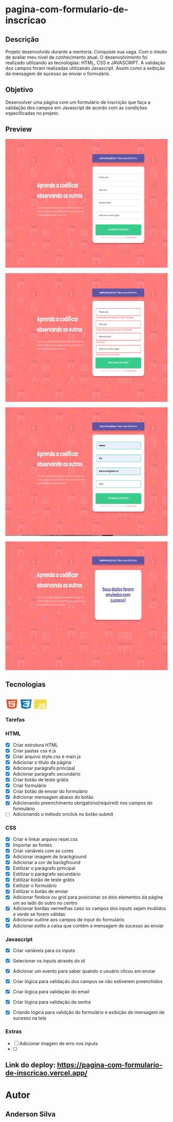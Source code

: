 # pagina-com-formulario-de-inscricao

## Descrição
Projeto desenvolvido durante a mentoria: Conquiste sua vaga. Com o intuito de avaliar meu nível de conhecimento atual. 
O desenvolvimento foi realizado utilizando as tecnologias: HTML, CSS e JAVASCRIPT. 
A validação dos campos foram realizadas utilizando Javascript. Assim como a exibição da mensagem de sucesso ao enviar o formulário. 

## Objetivo
Desenvolver uma página com um formulário de inscrição que faça a validação dos campos em Javascript de acordo com as condições específicadas no projeto. 

## Preview 

<p align="center">
	<img width="700" height="400" src="src/imagens/print0-post.png">
</p>
<p align="center">
	<img width="700" height="400" src="src/imagens/print1-post.png">
</p>
<p align="center">
	<img width="700" height="400" src="src/imagens/print2-post.png">
</p>
<p align="center">
	<img width="700" height="400" src="src/imagens/print3-post.png">
</p>

## Tecnologias
<div style="display: inline_block"><br>
  <img align="center" alt="HTML" height="30" width="40" src="https://raw.githubusercontent.com/devicons/devicon/master/icons/html5/html5-original.svg">
  <img align="center" alt="CSS" height="30" width="40" src="https://raw.githubusercontent.com/devicons/devicon/master/icons/css3/css3-original.svg">
  <img align="center" alt="Js" height="30" width="40" src="https://raw.githubusercontent.com/devicons/devicon/master/icons/javascript/javascript-plain.svg">
</div>


### Tarefas 

### HTML

- [X] Criar estrutura HTML
- [X] Criar pastas css e js
- [X] Criar arquivo style.css e main.js
- [X] Adicionar o título da página
- [X] Adicionar parágrafo principal
- [X] Adicionar parágrafo secundário
- [X] Criar botão de teste grátis
- [X] Criar formulário 
- [X] Criar botão de enviar do formulário
- [X] Adicionar mensagem abaixo do botão
- [X] Adicionando preenchimento obrigatório(required) nos campos do formulário
- [ ] Adicionando o método onclick no botão submit

### CSS

- [X] Criar e linkar arquivo reset.css
- [X] Importar as fontes
- [X] Criar variáveis com as cores 
- [X] Adicionar imagem de brackground
- [X] Adicionar a cor de backgfround
- [X] Estilizar o parágrafo principal
- [X] Estilizar o parágrafo secundário
- [X] Estilizar botão de teste grátis
- [X] Estilizar o formulário
- [X] Estilizar o botão de enviar
- [X] Adicionar flexbox ou grid para posicionar os dois elementos da página um ao lado do outro no centro
- [X] Adicionar bordas vermelhas caso os campos dos inputs sejam inválidos e verde se forem válidas 
- [X] Adicionar outline aos campos de input do formulário
- [x] Adicionar estilo a caixa que contém a mensagem de sucesso ao enviar

### Javascript

- [X] Criar variáveis para os inputs
- [X] Selecionar os inputs através do id
- [X] Adicionar um evento para saber quando o usuário clicou em enviar
- [X] Criar lógica para validação dos campos se não estiverem preenchidos 
- [X] Criar lógica para validação do email 
- [X] Criar lógica para validação da senha
- [X] Criando lógica para validção do formulário e exibição de mensagem de sucesso na tela


### Extras 

- [ ] Adicionar imagem de erro nos inputs
- [ ] 


## Link do deploy: https://pagina-com-formulario-de-inscricao.vercel.app/

# Autor 
## Anderson Silva

